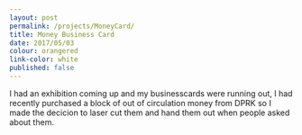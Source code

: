 ```yaml
---
layout: post
permalink: /projects/MoneyCard/
title: Money Business Card
date: 2017/05/03
colour: orangered
link-color: white
published: false
---
```


I had an exhibition coming up and my businesscards were running out, I had recently purchased a block of out of circulation money from DPRK so I made the decicion to laser cut them and hand them out when people asked about them.


